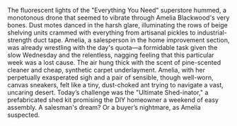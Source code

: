 The fluorescent lights of the "Everything You Need" superstore hummed, a monotonous drone that seemed to vibrate through Amelia Blackwood's very bones.  Dust motes danced in the harsh glare, illuminating the rows of beige shelving units crammed with everything from artisanal pickles to industrial-strength duct tape.  Amelia, a salesperson in the home improvement section, was already wrestling with the day's quota—a formidable task given the slow Wednesday and the relentless, nagging feeling that this particular week was a lost cause.  The air hung thick with the scent of pine-scented cleaner and cheap, synthetic carpet underlayment.  Amelia, with her perpetually exasperated sigh and a pair of sensible, though well-worn, canvas sneakers, felt like a tiny, dust-choked ant trying to navigate a vast, uncaring desert.  Today’s challenge was the "Ultimate Shed-inator," a prefabricated shed kit promising the DIY homeowner a weekend of easy assembly.  A salesman's dream?  Or a buyer’s nightmare, as Amelia suspected.
